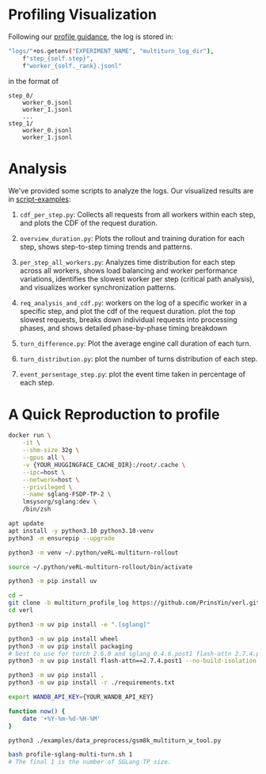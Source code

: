 # Profiling Visualization

Following our [profile guidance](https://github.com/zhaochenyang20/Awesome-ML-SYS-Tutorial/blob/main/rlhf/verl/multi-turn/tool_examples/debug-tp-2.md), the log is stored in:

```bash
"logs/"+os.getenv("EXPERIMENT_NAME", "multiturn_log_dir"),
    f"step_{self.step}",
    f"worker_{self._rank}.jsonl"
```

in the format of

```
step_0/
    worker_0.jsonl
    worker_1.jsonl
    ...
step_1/
    worker_0.jsonl
    worker_1.jsonl
```

# Analysis

We've provided some scripts to analyze the logs. Our visualized results are in [script-examples](./script-examples):

1. `cdf_per_step.py`: Collects all requests from all workers within each step, and plots the CDF of the request duration.

2. `overview_duration.py`: Plots the rollout and training duration for each step, shows step-to-step timing trends and patterns.

3. `per_step_all_workers.py`: Analyzes time distribution for each step across all workers, shows load balancing and worker performance variations, identifies the slowest worker per step (critical path analysis), and visualizes worker synchronization patterns. 

4. `req_analysis_and_cdf.py`: workers on the log of a specific worker in a specific step, and plot the cdf of the request duration.
plot the top slowest requests, breaks down individual requests into processing phases, and shows detailed phase-by-phase timing breakdown

5. `turn_difference.py`: Plot the average engine call duration of each turn.

6. `turn_distribution.py`: plot the number of turns distribution of each step.

7. `event_persentage_step.py`: plot the event time taken in percentage of each step.


# A Quick Reproduction to profile

```bash
docker run \
    -it \
    --shm-size 32g \
    --gpus all \
    -v {YOUR_HUGGINGFACE_CACHE_DIR}:/root/.cache \
    --ipc=host \
    --network=host \
    --privileged \
    --name sglang-FSDP-TP-2 \
    lmsysorg/sglang:dev \
    /bin/zsh
```

```bash
apt update
apt install -y python3.10 python3.10-venv
python3 -m ensurepip --upgrade

python3 -m venv ~/.python/veRL-multiturn-rollout

source ~/.python/veRL-multiturn-rollout/bin/activate

python3 -m pip install uv
```

```bash
cd ~
git clone -b multiturn_profile_log https://github.com/PrinsYin/verl.git
cd verl

python3 -m uv pip install -e ".[sglang]"

python3 -m uv pip install wheel
python3 -m uv pip install packaging
# best to use for torch 2.6.0 and sglang 0.4.6.post1 flash-attn 2.7.4.post1
python3 -m uv pip install flash-attn==2.7.4.post1 --no-build-isolation --no-deps

python3 -m uv pip install .
python3 -m uv pip install -r ./requirements.txt
```

```bash
export WANDB_API_KEY={YOUR_WANDB_API_KEY}

function now() {
    date '+%Y-%m-%d-%H-%M'
}
```

```bash
python3 ./examples/data_preprocess/gsm8k_multiturn_w_tool.py

bash profile-sglang-multi-turn.sh 1 
# The final 1 is the number of SGLang TP size.
```

